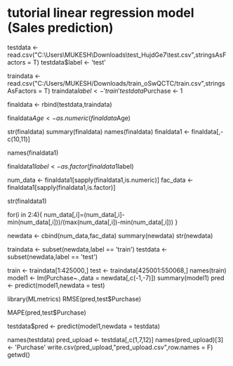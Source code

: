 # tutorial linear regression model (Sales prediction)
testdata <- read.csv("C:\\Users\\MUKESH\\Downloads\\test_HujdGe7\\test.csv",stringsAsFactors = T)
testdata$label <- 'test'

traindata <- read.csv("C:/Users/MUKESH/Downloads/train_oSwQCTC/train.csv",stringsAsFactors = T)
traindata$label <- 'train'
testdata$Purchase <- 1

finaldata <- rbind(testdata,traindata)

finaldata$Age <- as.numeric(finaldata$Age)

str(finaldata)
summary(finaldata)
names(finaldata)
finaldata1 <- finaldata[,-c(10,11)]

names(finaldata1)

finaldata1$label <- as.factor(finaldata1$label)


num_data <- finaldata1[sapply(finaldata1,is.numeric)]
fac_data <- finaldata1[sapply(finaldata1,is.factor)]

str(finaldata1)


for(i in 2:4){
  num_data[,i]=(num_data[,i]-min(num_data[,i]))/(max(num_data[,i])-min(num_data[,i]))
}

newdata <- cbind(num_data,fac_data)
summary(newdata)
str(newdata)

traindata <- subset(newdata,label == 'train')
testdata <- subset(newdata,label == 'test')

train <- traindata[1:425000,]
test <- traindata[425001:550068,]
names(train)
model1 <- lm(Purchase~.,data = newdata[,c(-1,-7)])
summary(model1)
pred <- predict(model1,newdata = test)

library(MLmetrics)
RMSE(pred,test$Purchase)

MAPE(pred,test$Purchase)

testdata$pred <- predict(model1,newdata = testdata)

names(testdata)
pred_upload <- testdata[,c(1,7,12)]
names(pred_upload)[3] <- 'Purchase'
write.csv(pred_upload,"pred_upload.csv",row.names = F)
getwd()
